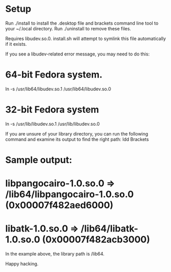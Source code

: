 Setup
=====

Run ./install to install the .desktop file and brackets command line tool to your ~/.local directory.
Run ./uninstall to remove these files.

Requires libudev.so.0. install.sh will attempt to symlink this file automatically if it exists.

If you see a libudev-related error message, you may need to do this:
  # 64-bit Fedora system.
  ln -s /usr/lib64/libudev.so.1 /usr/lib64/libudev.so.0
  # 32-bit Fedora system
  ln -s /usr/lib/libudev.so.1 /usr/lib/libudev.so.0

If you are unsure of your library directory, you can run the following command and examine its output to find the right path:
  ldd Brackets
  # Sample output:
  #  libpangocairo-1.0.so.0 => /lib64/libpangocairo-1.0.so.0 (0x00007f482aed6000)
  #  libatk-1.0.so.0 => /lib64/libatk-1.0.so.0 (0x00007f482acb3000)

In the example above, the library path is /lib64.

Happy hacking.
